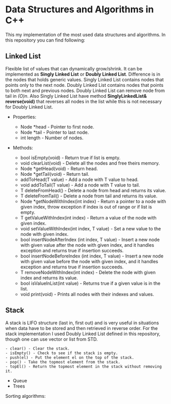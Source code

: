 # Data Structures and Algorithms in C++

This my implementation of the most used data structures and algorithms.
In this repository you can find following:

## Linked List
  
Flexible list of values that can dynamically grow/shrink. It can be implemented as **Singly Linked List** or **Doubly Linked List**. Difference is in the nodes that holds generic values. Singly Linked List contains nodes that points only to the next node. Doubly Linked List contains nodes that points to both next and previous nodes. Doubly Linked List can remove node from tail in *(O)n*. Also Singly Linked List have method **SinglyLinkedList& reverse(void)** that reverses all nodes in the list while this is not necessary for Doubly Linked List.

  - Properties: 
    - Node<T> *head - Pointer to first node.
    - Node<T> *tail - Pointer to last node.
    - int length - Number of nodes.
  
  - Methods:
    - bool isEmpty(void) - Return true if list is empty.
    - void clearList(void) - Delete all the nodes and free theirs memory.
    - Node<T> *getHead(void) - Return head.
    - Node<T> *getTail(void) - Return tail.
    - addToHead(T value) - Add a node with T value to head.
    - void addToTail(T value) - Add a node with T value to tail.
    - T deleteFromHead() - Delete a node from head and returns its value.
    - T deleteFromTail() - Delete a node from tail and returns its value.
    - Node<T> *getNodeWithIndex(int index) - Return a pointer to a node with given index, throw exception if index is out of range or if list is empty.
    - T getValueWithIndex(int index) - Return a value of the node with given index.
    - void setValueWithIndex(int index, T value) - Set a new value to the node with given index.
    - bool insertNodeAfterIndex (int index, T value) - Insert a new node with given value after the node with given index, and it handles exception and returns true if insertion succeeds.
    - bool insertNodeBeforeIndex (int index, T value) - Insert a new node with given value before the node with given index, and it handles exception and returns true if insertion succeeds.
    - T removeNodeWithIndex(int index) - Delete the node with given index and returns its value.
    - bool isValueInList(int value) - Returns true if a given value is in the list.
    - void print(void) - Prints all nodes with their indexes and values.
  
## Stack

A stack is LIFO structure (last in, first out) and is very useful in situations when data have to be stored and then retrieved in reverse order. For the stack implementation I used Doubly Linked List defined in this repository, though one can use vector or list from STD.

    - clear() - Clear the stack.
    - isEmpty() - Check to see if the stack is empty.
    - push(el) - Put the element el on the top of the stack.
    - pop() - Take the topmost element from the stack.
    - topEl() - Return the topmost element in the stack without removing it.

- Queue
- Trees


Sorting algorithms:
